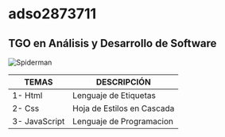 # adso2873711
## TGO en Análisis y Desarrollo de Software 
![Spiderman](https://i.pinimg.com/originals/c8/c9/28/c8c928df0112091453108431b5bb066e.png)

|TEMAS|DESCRIPCIÓN|
|--|--|
|1- Html|Lenguaje de Etiquetas|
|2- Css|Hoja de Estilos en Cascada|
|3- JavaScript|Lenguaje de Programacion|
